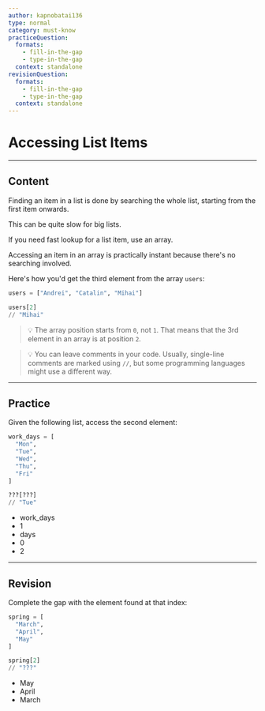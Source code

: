 ```yaml
---
author: kapnobatai136
type: normal
category: must-know
practiceQuestion:
  formats:
    - fill-in-the-gap
    - type-in-the-gap
  context: standalone
revisionQuestion:
  formats:
    - fill-in-the-gap
    - type-in-the-gap
  context: standalone
---
```


# Accessing List Items


---

## Content

Finding an item in a list is done by searching the whole list, starting from the first item onwards.

This can be quite slow for big lists.

If you need fast lookup for a list item, use an array.

Accessing an item in an array is practically instant because there's no searching involved.

Here's how you'd get the third element from the array `users`:

```python
users = ["Andrei", "Catalin", "Mihai"]

users[2]
// "Mihai"
```

> 💡 The array position starts from `0`, not `1`. That means that the 3rd element in an array is at position `2`.

> 💡 You can leave comments in your code. Usually, single-line comments are marked using `//`, but some programming languages might use a different way.


---

## Practice

Given the following list, access the second element:

```python
work_days = [
  "Mon",
  "Tue",
  "Wed",
  "Thu",
  "Fri"
]

???[???]
// "Tue"
```

- work_days
- 1
- days
- 0
- 2


---

## Revision

Complete the gap with the element found at that index:

```python
spring = [
  "March",
  "April",
  "May"
]

spring[2]
// "???"
```

- May
- April
- March
